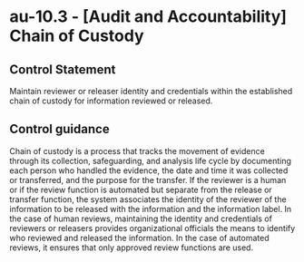 # au-10.3 - \[Audit and Accountability\] Chain of Custody

## Control Statement

Maintain reviewer or releaser identity and credentials within the established chain of custody for information reviewed or released.

## Control guidance

Chain of custody is a process that tracks the movement of evidence through its collection, safeguarding, and analysis life cycle by documenting each person who handled the evidence, the date and time it was collected or transferred, and the purpose for the transfer. If the reviewer is a human or if the review function is automated but separate from the release or transfer function, the system associates the identity of the reviewer of the information to be released with the information and the information label. In the case of human reviews, maintaining the identity and credentials of reviewers or releasers provides organizational officials the means to identify who reviewed and released the information. In the case of automated reviews, it ensures that only approved review functions are used.
